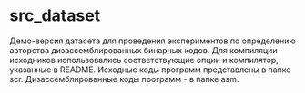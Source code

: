 # src_dataset

Демо-версия датасета для проведения экспериментов по определению авторства дизассемблированных бинарных кодов. Для компиляции исходников использовались соответствующие опции и компилятор, указанные в README. Исходные коды программ представлены в папке scr. Дизассемблированные коды программ - в папке asm. 

